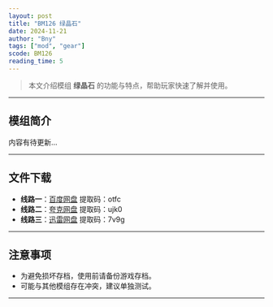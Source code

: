 ```yaml
---
layout: post
title: "BM126 绿晶石"
date: 2024-11-21
author: "Bny"
tags: ["mod", "gear"]
scode: BM126
reading_time: 5
---
```


> 本文介绍模组 **绿晶石** 的功能与特点，帮助玩家快速了解并使用。

---

## 模组简介

内容有待更新...

---


## 文件下载
- **线路一**：[百度网盘](https://pan.baidu.com/s/1DXai2DjGy--hInEpR1pXhQ?pwd=otfc)  提取码：otfc  
- **线路二**：[夸克网盘](https://pan.quark.cn/s/fd86f02af184?pwd=ujk0)  提取码：ujk0  
- **线路三**：[迅雷网盘](https://pan.xunlei.com/s/VOCCbetha4Fyh1D8cKrhweRVA1?pwd=7v9g)  提取码：7v9g  

---

## 注意事项
- 为避免损坏存档，使用前请备份游戏存档。
- 可能与其他模组存在冲突，建议单独测试。

---

